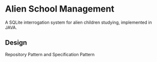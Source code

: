 
# Alien School Management

A SQLite interrogation system for alien children studying, implemented in JAVA.




## Design

Repository Pattern and Specification Pattern


